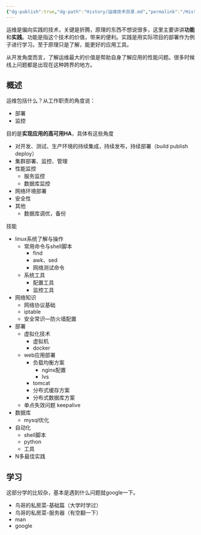 ```yaml
---
{"dg-publish":true,"dg-path":"History/运维技术目录.md","permalink":"/History/运维技术目录/","title":"运维技术目录","tags":["技术","全栈","运维"],"created":"2024-12-11T18:09:35.711+08:00","updated":"2024-12-11T18:09:35.712+08:00"}
---
```





运维是偏向实践的技术，关键是折腾，原理的东西不想说很多，这里主要讲讲**功能**和**实践**。功能是指这个技术的价值，带来的便利。实践是用实际项目的部署作为例子进行学习。至于原理只是了解，能更好的应用工具。

从开发角度而言，了解运维最大的价值是帮助自身了解应用的性能问题。很多时候线上问题都是出现在这种跨界的地方。

## 概述

运维包括什么？从工作职责的角度说：

* 部署
* 监控

目的是**实现应用的高可用HA**，具体有这些角度

* 对开发、测试、生产环境的持续集成，持续发布，持续部署（build publish deploy）
* 集群部署、监控、管理
* 性能监控
  * 服务监控
  * 数据库监控
* 网络环境部署
* 安全性
* 其他
  * 数据库调优，备份

技能

* linux系统了解与操作
  * 常用命令与shell脚本
    * find
    * awk、sed
    * 网络测试命令
  * 系统工具
    * 配置工具
    * 监控工具
* 网络知识
  * 网络协议基础
  * iptable
  * 安全常识—防火墙配置
* 部署
  * 虚拟化技术
    * 虚拟机
    * docker
  * web应用部署
    * 负载均衡方案
      * nginx配置
      * lvs
    * tomcat
    * 分布式缓存方案
    * 分布式数据库方案
  * 单点失效问题 keepalive
* 数据库 
  * mysql优化
* 自动化
  * shell脚本
  * python
  * 工具
* N多最佳实践

## 学习

这部分学的比较杂，基本是遇到什么问题就google一下。

* 鸟哥的私房菜-基础篇（大学时学过）
* 鸟哥的私房菜-服务器（有空翻一下）
* man
* google
